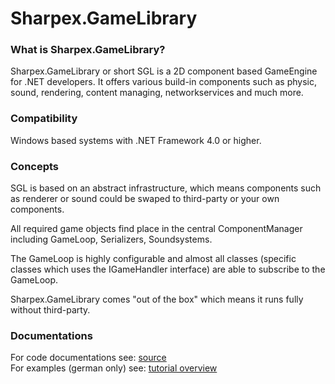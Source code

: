 Sharpex.GameLibrary
===================

<h3>What is Sharpex.GameLibrary?</h3>

Sharpex.GameLibrary or short SGL is a 2D component based GameEngine for .NET developers.
It offers various build-in components such as physic, sound, rendering, content managing, networkservices and much more.


<h3>Compatibility</h3>

Windows based systems with .NET Framework 4.0 or higher.



<h3>Concepts</h3>

SGL is based on an abstract infrastructure, which means components such as renderer or sound could be swaped to third-party
or your own components.

All required game objects find place in the central ComponentManager including GameLoop, Serializers, Soundsystems.

The GameLoop is highly configurable and almost all classes (specific classes which uses the IGameHandler interface) are
able to subscribe to the GameLoop.

Sharpex.GameLibrary comes "out of the box" which means it runs fully without third-party.


<h3>Documentations</h3>

For code documentations see: <a href="https://github.com/ThuCommix/Sharpex.GameLibrary/tree/master/Sharpex.GameLibrary">source</a> <br />
For examples (german only) see: <a href="http://www.vb-paradise.de/sonstiges/weitere-programmiersprachen/97492-sharpex-gamelibrary-tutorialuebersicht/"> tutorial overview</a>


